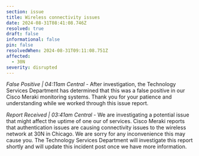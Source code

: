 ```yaml
---
section: issue
title: Wireless connectivity issues
date: 2024-08-31T08:41:08.746Z
resolved: true
draft: false
informational: false
pin: false
resolvedWhen: 2024-08-31T09:11:08.751Z
affected:
  - 30N
severity: disrupted
---
```

*False Positive | 04:11am Central* - After investigation, the Technology Services Department has determined that this was a false positive in our Cisco Meraki monitoring systems. Thank you for your patience and understanding while we worked through this issue report.

*Report Received | 03:41am Central* - We are investigating a potential issue that might affect the uptime of one our of services. Cisco Meraki reports that authentication issues are causing connectivity issues to the wireless network at 30N in Chicago. We are sorry for any inconvenience this may cause you. The Technology Services Department will investigate this report shortly and will update this incident post once we have more information.